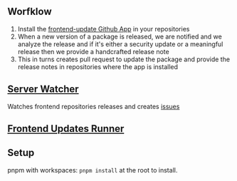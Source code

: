 ## Worfklow

1. Install the [frontend-update Github App](https://github.com/apps/frontend-updates) in your repositories
2. When a new version of a package is released, we are notified and we analyze the release and if it's either a security update or a meaningful release then we provide a handcrafted release note
3. This in turns creates pull request to update the package and provide the release notes in repositories where the app is installed

## [Server Watcher](./packages/server-watcher/README.md)

Watches frontend repositories releases and creates [issues](https://github.com/simple-frontend-dev/update-watcher/issues)

## [Frontend Updates Runner](./packages/frontend-updates-runner/README.md)

## Setup

pnpm with workspaces: `pnpm install` at the root to install.
